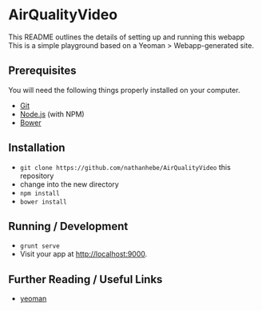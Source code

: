 # AirQualityVideo

This README outlines the details of setting up and running this webapp
This is a simple playground based on a Yeoman > Webapp-generated site.

## Prerequisites

You will need the following things properly installed on your computer.

* [Git](http://git-scm.com/)
* [Node.js](http://nodejs.org/) (with NPM)
* [Bower](http://bower.io/)

## Installation

* `git clone https://github.com/nathanhebe/AirQualityVideo` this repository
* change into the new directory
* `npm install`
* `bower install`

## Running / Development

* `grunt serve`
* Visit your app at [http://localhost:9000](http://localhost:9000).

## Further Reading / Useful Links

* [yeoman](http://yeoman.io)


